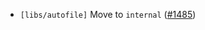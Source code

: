 - `[libs/autofile]` Move to `internal`
  ([\#1485](https://github.com/depinnetwork/por-consensus/pull/1485))